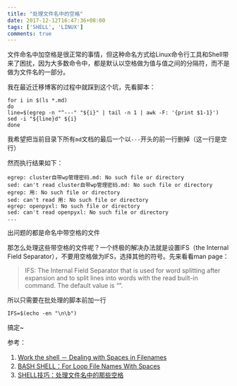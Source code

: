 ```yaml
---
title: "处理文件名中的空格"
date: 2017-12-12T16:47:36+08:00
tags: ['SHELL', 'LINUX']
comments: true
---
```


文件命名中加空格是很正常的事情，但这种命名方式给Linux命令行工具和Shell带来了困扰，因为大多数命令中，都是默认以空格做为值与值之间的分隔符，而不是做为文件名的一部分。

我在最近迁移博客的过程中就踩到这个坑，先看脚本：

```shell
for i in $(ls *.md)
do
line=$(egrep -n "^---" "${i}" | tail -n 1 | awk -F: '{print $1-1}')
sed -i "${line}d" ${i}
done
```

我希望把当前目录下所有`md`文档的最后一个以`---`开头的前一行删掉（这一行是空行）

然而执行结果如下：

```shell
egrep: cluster自带wp管理密码.md: No such file or directory
sed: can't read cluster自带wp管理密码.md: No such file or directory
egrep: 用: No such file or directory
sed: can't read 用: No such file or directory
egrep: openpyxl: No such file or directory
sed: can't read openpyxl: No such file or directory
...
```

出问题的都是命名中带空格的文件

那怎么处理这些带空格的文件呢？一个终极的解决办法就是设置IFS（the Internal Field Separator），不要用空格做为IFS，选择其他的符号。先来看看man page：

> IFS: The Internal Field Separator that is used for word splitting after expansion and to split lines into words with the read built-in command. The default value is “<space><tab><new-line>”.

所以只需要在批处理的脚本前加一行

```shell
IFS=$(echo -en "\n\b")
```

搞定~

参考：

1. [Work the shell － Dealing with Spaces in Filenames](http://www.linuxjournal.com/article/10954)
2. [BASH SHELL：For Loop File Names With Spaces](http://www.cyberciti.biz/tips/handling-filenames-with-spaces-in-bash.html)
3. [SHELL技巧：处理文件名中的那些空格](http://www.cnblogs.com/cocowool/archive/2013/01/15/2861904.html)